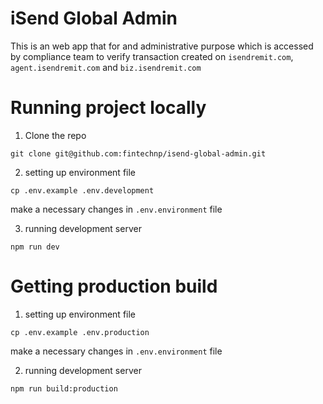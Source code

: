 # iSend Global Admin

This is an web app that for and administrative purpose which is accessed by compliance team to verify transaction created on `isendremit.com`, `agent.isendremit.com` and `biz.isendremit.com` 

# Running project locally

1. Clone the repo 
```
git clone git@github.com:fintechnp/isend-global-admin.git
```

2. setting up environment file
```
cp .env.example .env.development
```
make a necessary changes in `.env.environment` file

3. running development server
```
npm run dev
```

# Getting production build

1. setting up environment file
```
cp .env.example .env.production
```
make a necessary changes in `.env.environment` file

2. running development server
```
npm run build:production
```

